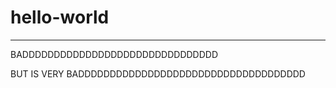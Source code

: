 # hello-world
***************
BADDDDDDDDDDDDDDDDDDDDDDDDDDDDDDD


BUT IS VERY BADDDDDDDDDDDDDDDDDDDDDDDDDDDDDDDDDDDD